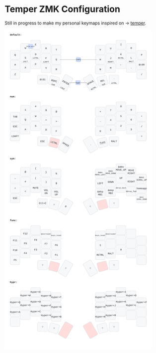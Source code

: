 # Temper ZMK Configuration

Still in progress to make my personal keymaps inspired on ->
[temper](https://github.com/raeedcho/temper).

![Temper Keymap](keymap_img/temper.svg)
